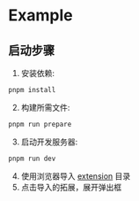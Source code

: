 # Example

## 启动步骤

1. 安装依赖:

```shell
pnpm install
```

2. 构建所需文件:

```shell
pnpm run prepare
```

3. 启动开发服务器:

```shell
pnpm run dev
```

4. 使用浏览器导入 [extension](extension) 目录
5. 点击导入的拓展，展开弹出框